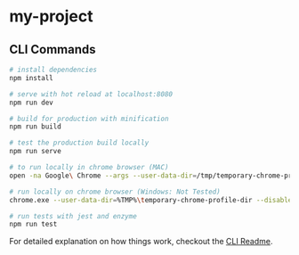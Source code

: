 # my-project

## CLI Commands

``` bash
# install dependencies
npm install

# serve with hot reload at localhost:8080
npm run dev

# build for production with minification
npm run build

# test the production build locally
npm run serve

# to run locally in chrome browser (MAC)
open -na Google\ Chrome --args --user-data-dir=/tmp/temporary-chrome-profile-dir --disable-web-security --disable-site-isolation-trials

# run locally on chrome browser (Windows: Not Tested)
chrome.exe --user-data-dir=%TMP%\temporary-chrome-profile-dir --disable-web-security --disable-site-isolation-trials

# run tests with jest and enzyme
npm run test
```


For detailed explanation on how things work, checkout the [CLI Readme](https://github.com/developit/preact-cli/blob/master/README.md).
